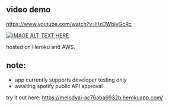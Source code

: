 ## video demo
https://www.youtube.com/watch?v=HzOWbjvGcRc

[![IMAGE ALT TEXT HERE](https://img.youtube.com/vi/HzOWbjvGcRc/0.jpg)](https://www.youtube.com/watch?v=HzOWbjvGcRc)

hosted on Heroku and AWS.

## note:
- app currently supports developer testing only
- awaiting spotify public API approval

try it out here:
https://melodyai-ac76aba6932b.herokuapp.com/
